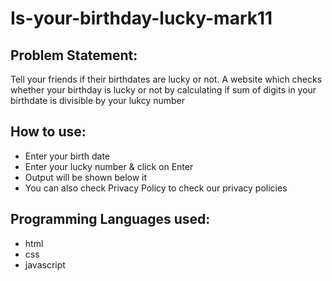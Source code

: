 # Is-your-birthday-lucky-mark11

## Problem Statement:
Tell your friends if their birthdates are lucky or not.
A website which checks whether your birthday is lucky or not by calculating if sum of digits in your birthdate is divisible by your lukcy number

## How to use:
- Enter your birth date
- Enter your lucky number & click on Enter
- Output will be shown below it
- You can also check Privacy Policy to check our privacy policies

## Programming Languages used:
- html
- css
- javascript
